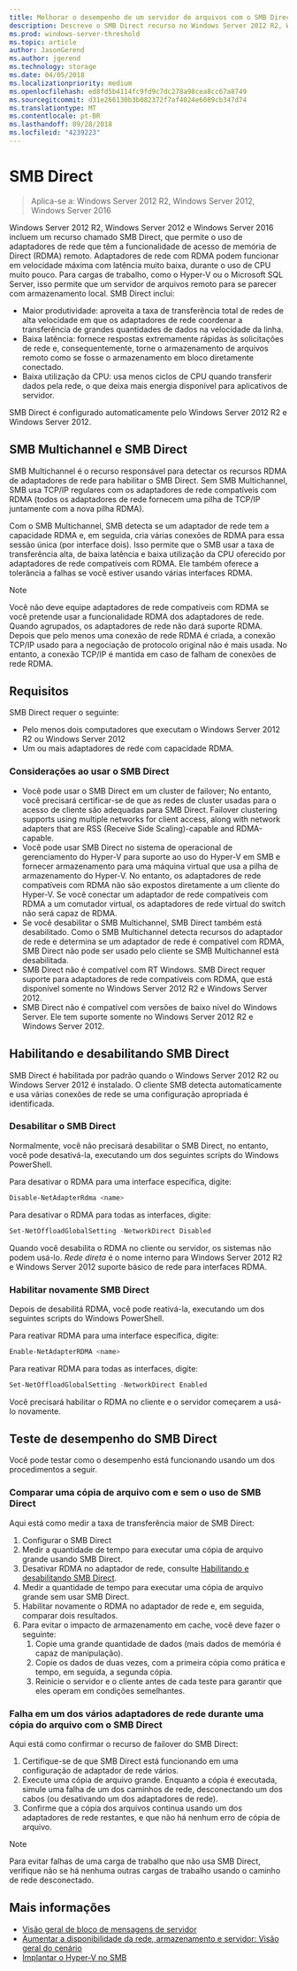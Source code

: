 ```yaml
---
title: Melhorar o desempenho de um servidor de arquivos com o SMB Direct
description: Descreve o SMB Direct recurso no Windows Server 2012 R2, Windows Server 2012 e Windows Server 2016.
ms.prod: windows-server-threshold
ms.topic: article
author: JasonGerend
ms.author: jgerend
ms.technology: storage
ms.date: 04/05/2018
ms.localizationpriority: medium
ms.openlocfilehash: ed8fd5b4114fc9fd9c7dc278a98cea8cc67a8749
ms.sourcegitcommit: d31e266130b3b082372f7af4024e6089cb347d74
ms.translationtype: MT
ms.contentlocale: pt-BR
ms.lasthandoff: 09/28/2018
ms.locfileid: "4239223"
---
```

# SMB Direct

>Aplica-se a: Windows Server 2012 R2, Windows Server 2012, Windows Server 2016

Windows Server 2012 R2, Windows Server 2012 e Windows Server 2016 incluem um recurso chamado SMB Direct, que permite o uso de adaptadores de rede que têm a funcionalidade de acesso de memória de Direct (RDMA) remoto. Adaptadores de rede com RDMA podem funcionar em velocidade máxima com latência muito baixa, durante o uso de CPU muito pouco. Para cargas de trabalho, como o Hyper-V ou o Microsoft SQL Server, isso permite que um servidor de arquivos remoto para se parecer com armazenamento local. SMB Direct inclui:

- Maior produtividade: aproveita a taxa de transferência total de redes de alta velocidade em que os adaptadores de rede coordenar a transferência de grandes quantidades de dados na velocidade da linha.
- Baixa latência: fornece respostas extremamente rápidas às solicitações de rede e, consequentemente, torne o armazenamento de arquivos remoto como se fosse o armazenamento em bloco diretamente conectado.
- Baixa utilização da CPU: usa menos ciclos de CPU quando transferir dados pela rede, o que deixa mais energia disponível para aplicativos de servidor.

SMB Direct é configurado automaticamente pelo Windows Server 2012 R2 e Windows Server 2012.

## SMB Multichannel e SMB Direct

SMB Multichannel é o recurso responsável para detectar os recursos RDMA de adaptadores de rede para habilitar o SMB Direct. Sem SMB Multichannel, SMB usa TCP/IP regulares com os adaptadores de rede compatíveis com RDMA (todos os adaptadores de rede fornecem uma pilha de TCP/IP juntamente com a nova pilha RDMA).

Com o SMB Multichannel, SMB detecta se um adaptador de rede tem a capacidade RDMA e, em seguida, cria várias conexões de RDMA para essa sessão única (por interface dois). Isso permite que o SMB usar a taxa de transferência alta, de baixa latência e baixa utilização da CPU oferecido por adaptadores de rede compatíveis com RDMA. Ele também oferece a tolerância a falhas se você estiver usando várias interfaces RDMA.

>[!NOTE]
>Você não deve equipe adaptadores de rede compatíveis com RDMA se você pretende usar a funcionalidade RDMA dos adaptadores de rede. Quando agrupados, os adaptadores de rede não dará suporte RDMA.
>Depois que pelo menos uma conexão de rede RDMA é criada, a conexão TCP/IP usado para a negociação de protocolo original não é mais usada. No entanto, a conexão TCP/IP é mantida em caso de falham de conexões de rede RDMA.

## Requisitos

SMB Direct requer o seguinte:

- Pelo menos dois computadores que executam o Windows Server 2012 R2 ou Windows Server 2012
- Um ou mais adaptadores de rede com capacidade RDMA.

### Considerações ao usar o SMB Direct

- Você pode usar o SMB Direct em um cluster de failover; No entanto, você precisará certificar-se de que as redes de cluster usadas para o acesso de cliente são adequadas para SMB Direct. Failover clustering supports using multiple networks for client access, along with network adapters that are RSS (Receive Side Scaling)-capable and RDMA-capable.
- Você pode usar SMB Direct no sistema de operacional de gerenciamento do Hyper-V para suporte ao uso do Hyper-V em SMB e fornecer armazenamento para uma máquina virtual que usa a pilha de armazenamento do Hyper-V. No entanto, os adaptadores de rede compatíveis com RDMA não são expostos diretamente a um cliente do Hyper-V. Se você conectar um adaptador de rede compatíveis com RDMA a um comutador virtual, os adaptadores de rede virtual do switch não será capaz de RDMA.
- Se você desabilitar o SMB Multichannel, SMB Direct também está desabilitado. Como o SMB Multichannel detecta recursos do adaptador de rede e determina se um adaptador de rede é compatível com RDMA, SMB Direct não pode ser usado pelo cliente se SMB Multichannel está desabilitada.
- SMB Direct não é compatível com RT Windows. SMB Direct requer suporte para adaptadores de rede compatíveis com RDMA, que está disponível somente no Windows Server 2012 R2 e Windows Server 2012.
- SMB Direct não é compatível com versões de baixo nível do Windows Server. Ele tem suporte somente no Windows Server 2012 R2 e Windows Server 2012.

## Habilitando e desabilitando SMB Direct

SMB Direct é habilitada por padrão quando o Windows Server 2012 R2 ou Windows Server 2012 é instalado. O cliente SMB detecta automaticamente e usa várias conexões de rede se uma configuração apropriada é identificada.

### Desabilitar o SMB Direct

Normalmente, você não precisará desabilitar o SMB Direct, no entanto, você pode desativá-la, executando um dos seguintes scripts do Windows PowerShell.

Para desativar o RDMA para uma interface específica, digite:

```PowerShell
Disable-NetAdapterRdma <name>
```

Para desativar o RDMA para todas as interfaces, digite:

```PowerShell
Set-NetOffloadGlobalSetting -NetworkDirect Disabled
```

Quando você desabilita o RDMA no cliente ou servidor, os sistemas não podem usá-lo. *Rede direta* é o nome interno para Windows Server 2012 R2 e Windows Server 2012 suporte básico de rede para interfaces RDMA.

### Habilitar novamente SMB Direct

Depois de desabilitá RDMA, você pode reativá-la, executando um dos seguintes scripts do Windows PowerShell.

Para reativar RDMA para uma interface específica, digite:

```PowerShell
Enable-NetAdapterRDMA <name>
```

Para reativar RDMA para todas as interfaces, digite:

```PowerShell
Set-NetOffloadGlobalSetting -NetworkDirect Enabled
```

Você precisará habilitar o RDMA no cliente e o servidor começarem a usá-lo novamente.

## Teste de desempenho do SMB Direct

Você pode testar como o desempenho está funcionando usando um dos procedimentos a seguir.

### Comparar uma cópia de arquivo com e sem o uso de SMB Direct

Aqui está como medir a taxa de transferência maior de SMB Direct:

1. Configurar o SMB Direct
2. Medir a quantidade de tempo para executar uma cópia de arquivo grande usando SMB Direct.
3. Desativar RDMA no adaptador de rede, consulte [Habilitando e desabilitando SMB Direct](#enabling-and-disabling-smb-direct).
4. Medir a quantidade de tempo para executar uma cópia de arquivo grande sem usar SMB Direct.
5. Habilitar novamente o RDMA no adaptador de rede e, em seguida, comparar dois resultados.
6. Para evitar o impacto de armazenamento em cache, você deve fazer o seguinte:
    1. Copie uma grande quantidade de dados (mais dados de memória é capaz de manipulação).
    2. Copie os dados de duas vezes, com a primeira cópia como prática e tempo, em seguida, a segunda cópia.
    3. Reinicie o servidor e o cliente antes de cada teste para garantir que eles operam em condições semelhantes.

### Falha em um dos vários adaptadores de rede durante uma cópia do arquivo com o SMB Direct

Aqui está como confirmar o recurso de failover do SMB Direct:

1. Certifique-se de que SMB Direct está funcionando em uma configuração de adaptador de rede vários.
2. Execute uma cópia de arquivo grande. Enquanto a cópia é executada, simule uma falha de um dos caminhos de rede, desconectando um dos cabos (ou desativando um dos adaptadores de rede).
3. Confirme que a cópia dos arquivos continua usando um dos adaptadores de rede restantes, e que não há nenhum erro de cópia de arquivo.

>[!NOTE]
>Para evitar falhas de uma carga de trabalho que não usa SMB Direct, verifique não se há nenhuma outras cargas de trabalho usando o caminho de rede desconectado.

## Mais informações

- [Visão geral de bloco de mensagens de servidor](file-server-smb-overview.md)
- [Aumentar a disponibilidade da rede, armazenamento e servidor: Visão geral do cenário](<https://docs.microsoft.com/previous-versions/windows/it-pro/windows-server-2012-r2-and-2012/hh831437(v%3dws.11)>)
- [Implantar o Hyper-V no SMB](<https://docs.microsoft.com/previous-versions/windows/it-pro/windows-server-2012-r2-and-2012/jj134187(v%3dws.11)>)
